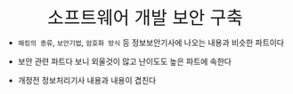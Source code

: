 <br>

<div style="font-size: xx-large; text-align: center">
  소프트웨어 개발 보안 구축
</div>

- `해킹의 종류`, `보안기법`, `암호화 방식` 등 정보보안기사에 나오는 내용과 비슷한 파트이다


- 보안 관련 파트다 보니 외울것이 많고 난이도도 높은 파트에 속한다


- 개정전 정보처리기사 내용과 내용이 겹친다
